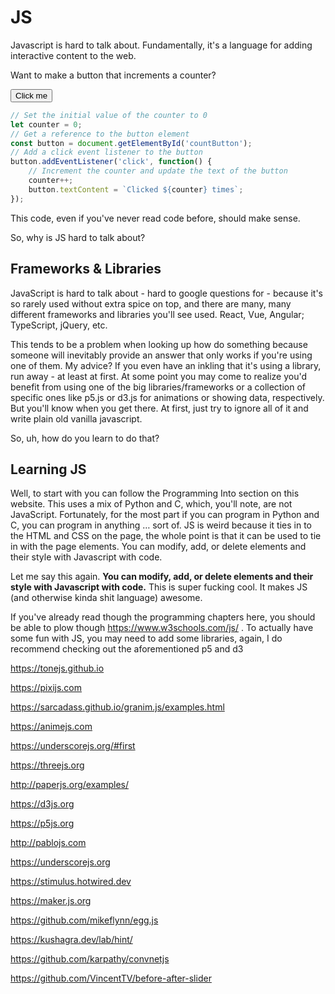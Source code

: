 # JS

<script>    document.getElementById("webMenu").open = true;</script>

Javascript is hard to talk about. Fundamentally, it's a language for adding interactive content to the web.

Want to make a button that increments a counter?

<button id="countButton">Click me</button>

<script>
// Set the initial value of the counter to 0
let counter = 0;
// Get a reference to the button element
const button = document.getElementById('countButton');
// Add a click event listener to the button
button.addEventListener('click', function() {
// Increment the counter and update the text of the button
counter++;
button.textContent = `Clicked ${counter} times`;
});
</script>



```js
// Set the initial value of the counter to 0
let counter = 0;
// Get a reference to the button element
const button = document.getElementById('countButton');
// Add a click event listener to the button
button.addEventListener('click', function() {
	// Increment the counter and update the text of the button
	counter++;
	button.textContent = `Clicked ${counter} times`;
});
```

This code, even if you've never read code before, should make sense.

So, why is JS hard to talk about?

## Frameworks & Libraries

JavaScript is hard to talk about - hard to google questions for - because it's so rarely used without extra spice on top, and there are many, many different frameworks and libraries you'll see used. React, Vue, Angular; TypeScript, jQuery, etc. 

This tends to be a problem when looking up how do something because someone will inevitably provide an answer that only works if you're using one of them. My advice? If you even have an inkling that it's using a library, run away - at least at first. At some point you may come to realize you'd benefit from using one of the big libraries/frameworks or a collection of specific ones like p5.js or d3.js for animations or showing data, respectively. But you'll know when you get there. At first, just try to ignore all of it and write plain old vanilla javascript.

So, uh, how do you learn to do that?

## Learning JS

Well, to start with you can follow the Programming Into section on this website. This uses a mix of Python and C, which, you'll note, are not JavaScript. Fortunately, for the most part if you can program in Python and C, you can program in anything … sort of. JS is weird because it ties in to the HTML and CSS on the page, the whole point is that it can be used to tie in with the page elements. You can modify, add, or delete elements and their style with Javascript with code.

Let me say this again. **You can modify, add, or delete elements and their style with Javascript with code.** This is super fucking cool. It makes JS (and otherwise kinda shit language) awesome.

If you've already read though the programming chapters here, you should be able to plow though https://www.w3schools.com/js/ . To actually have some fun with JS, you may need to add some libraries, again, I do recommend checking out the aforementioned p5 and d3



https://tonejs.github.io

https://pixijs.com

https://sarcadass.github.io/granim.js/examples.html

https://animejs.com

https://underscorejs.org/#first

https://threejs.org

http://paperjs.org/examples/

https://d3js.org

https://p5js.org

http://pablojs.com

https://underscorejs.org

https://stimulus.hotwired.dev

https://maker.js.org

https://github.com/mikeflynn/egg.js

https://kushagra.dev/lab/hint/

https://github.com/karpathy/convnetjs



https://github.com/VincentTV/before-after-slider





 
